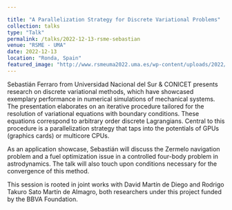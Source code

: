 ```yaml
---

title: "A Parallelization Strategy for Discrete Variational Problems"
collection: talks
type: "Talk"
permalink: /talks/2022-12-13-rsme-sebastian
venue: "RSME - UMA"
date: 2022-12-13
location: "Ronda, Spain"
featured_image: "http://www.rsmeuma2022.uma.es/wp-content/uploads/2022/02/ronda-3.jpg"
---
```


Sebastián Ferraro from Universidad Nacional del Sur & CONICET presents research on discrete variational methods, which have showcased exemplary performance in numerical simulations of mechanical systems. The presentation elaborates on an iterative procedure tailored for the resolution of variational equations with boundary conditions. These equations correspond to arbitrary order discrete Lagrangians. Central to this procedure is a parallelization strategy that taps into the potentials of GPUs (graphics cards) or multicore CPUs.

As an application showcase, Sebastián will discuss the Zermelo navigation problem and a fuel optimization issue in a controlled four-body problem in astrodynamics. The talk will also touch upon conditions necessary for the convergence of this method.

This session is rooted in joint works with David Martín de Diego and Rodrigo Takuro Sato Martín de Almagro, both researchers under this project funded by the BBVA Foundation.
